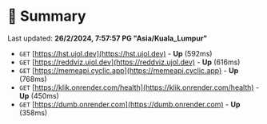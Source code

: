 # 📖 Summary
Last updated: **26/2/2024, 7:57:57 PG "Asia/Kuala_Lumpur"**

- `GET` [https://hst.ujol.dev](https://hst.ujol.dev) - **Up** (592ms)
- `GET` [https://reddviz.ujol.dev](https://reddviz.ujol.dev) - **Up** (616ms)
- `GET` [https://memeapi.cyclic.app](https://memeapi.cyclic.app) - **Up** (768ms)
- `GET` [https://klik.onrender.com/health](https://klik.onrender.com/health) - **Up** (450ms)
- `GET` [https://dumb.onrender.com](https://dumb.onrender.com) - **Up** (358ms)
